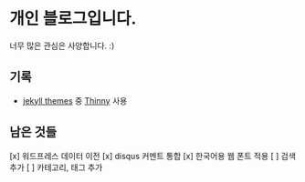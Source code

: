 # 개인 블로그입니다.

너무 많은 관심은 사양합니다. :)

## 기록

* [jekyll themes](https://github.com/jekyll/jekyll/wiki/Themes) 중 [Thinny](http://camporez.github.io/) 사용

## 남은 것들

[x] 워드프레스 데이터 이전
[x] disqus 커멘트 통합
[x] 한국어용 웹 폰트 적용
[ ] 검색 추가
[ ] 카테고리, 태그 추가